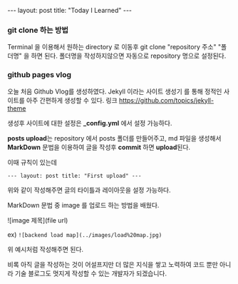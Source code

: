 --- layout: post title: "Today I Learned" ---

### git clone 하는 방법

Terminal 을 이용해서 원하는 directory 로 이동후
git clone "repository 주소" "폴더명" 을 하면 된다.
폴더명을 작성하지않으면 자동으로 repository 명으로 설정된다.

### github pages vlog

오늘 처음 Github Vlog를 생성하였다.
Jekyll 이라는 사이트 생성기 를 통해 정적인 사이트를 아주 간편하게 생성할 수 있다.
링크 https://github.com/topics/jekyll-theme

생성후 사이트에 대한 설정은 **\_config.yml** 에서 설정 가능하다.

**posts upload**는
repository 에서 posts 폴더를 만들어주고, md 파일을 생성해서 **MarkDown** 문법을 이용하여 글을 작성후 **commit** 하면 **upload**된다.

이때 규칙이 있는데

`--- layout: post title: "First upload" --- `

위와 같이 작성해주면 글의 타이틀과 레이아웃을 설정 가능하다.

MarkDown 문법 중 image 를 업로드 하는 방법을 배웠다.

![image 제목](file url)

ex)
`![backend load map](../images/load%20map.jpg)`

위 예시처럼 작성해주면 된다.

비록 아직 글을 작성하는 것이 어설프지만 더 많은 지식을 쌓고 노력하여 코드 뿐만 아니라 기술 블로그도 멋지게 작성할 수 있는 개발자가 되겠습니다.
